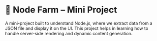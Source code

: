 # 🌱 Node Farm – Mini Project
A mini-project built to understand Node.js, where we extract data from a JSON file and display it on the UI. This project helps in learning how to handle server-side rendering and dynamic content generation.
